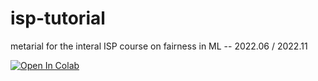 # isp-tutorial
metarial for the interal ISP course on fairness in ML -- 2022.06 / 2022.11


[![Open In Colab](https://colab.research.google.com/assets/colab-badge.svg)](https://colab.research.google.com/github/deltasun/isp-tutorial/)
